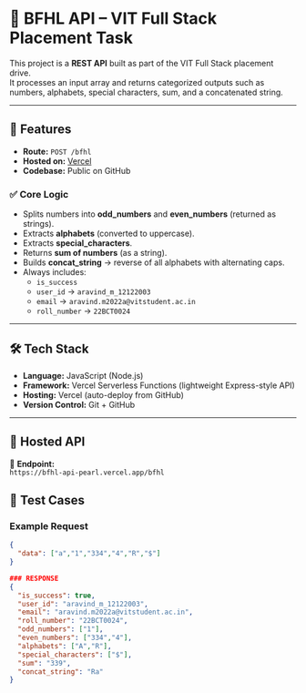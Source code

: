 # 📌 BFHL API – VIT Full Stack Placement Task

This project is a **REST API** built as part of the VIT Full Stack placement drive.  
It processes an input array and returns categorized outputs such as numbers, alphabets, special characters, sum, and a concatenated string.  

---

## 🚀 Features
- **Route:** `POST /bfhl`
- **Hosted on:** [Vercel]([https://vercel.com](https://bfhl-api-pearl.vercel.app/bfhl))
- **Codebase:** Public on GitHub  

### ✅ Core Logic
- Splits numbers into **odd_numbers** and **even_numbers** (returned as strings).  
- Extracts **alphabets** (converted to uppercase).  
- Extracts **special_characters**.  
- Returns **sum of numbers** (as a string).  
- Builds **concat_string** → reverse of all alphabets with alternating caps.  
- Always includes:
  - `is_success`
  - `user_id` → `aravind_m_12122003`  
  - `email` → `aravind.m2022a@vitstudent.ac.in`  
  - `roll_number` → `22BCT0024`  

---

## 🛠️ Tech Stack
- **Language:** JavaScript (Node.js)  
- **Framework:** Vercel Serverless Functions (lightweight Express-style API)  
- **Hosting:** Vercel (auto-deploy from GitHub)  
- **Version Control:** Git + GitHub  

---

## 📡 Hosted API
🔗 **Endpoint:**  
`https://bfhl-api-pearl.vercel.app/bfhl`  


## 🧪 Test Cases
### Example Request
```json
{
  "data": ["a","1","334","4","R","$"]
}

### RESPONSE
{
  "is_success": true,
  "user_id": "aravind_m_12122003",
  "email": "aravind.m2022a@vitstudent.ac.in",
  "roll_number": "22BCT0024",
  "odd_numbers": ["1"],
  "even_numbers": ["334","4"],
  "alphabets": ["A","R"],
  "special_characters": ["$"],
  "sum": "339",
  "concat_string": "Ra"
}

